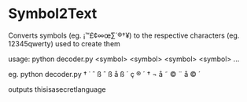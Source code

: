 Symbol2Text
===========

Converts symbols (eg. ¡™£¢∞œ∑´®†¥) to the respective characters (eg. 12345qwerty) used to create them


usage: python decoder.py \<symbol> \<symbol> \<symbol> \<symbol> ...

eg. python decoder.py † ˙ ˆ ß ˆ ß å ß ´ ç ® ´ † ¬ å ˜ © ¨ å © ´

outputs thisisasecretlanguage
